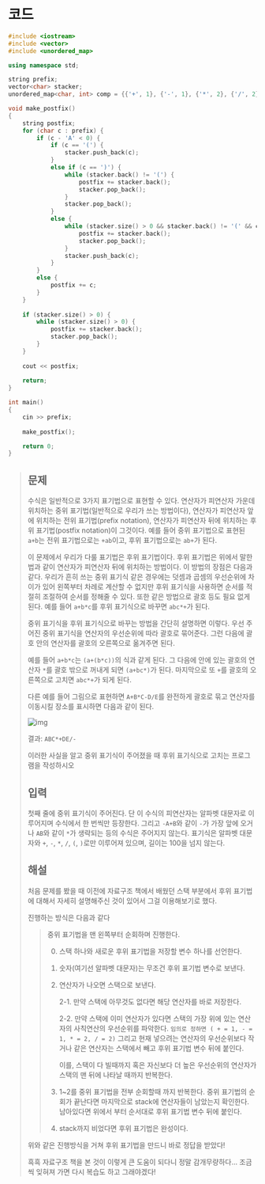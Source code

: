 # 코드

```c++
#include <iostream>
#include <vector>
#include <unordered_map>

using namespace std;

string prefix;
vector<char> stacker;
unordered_map<char, int> comp = {{'+', 1}, {'-', 1}, {'*', 2}, {'/', 2}};

void make_postfix()
{
    string postfix;
    for (char c : prefix) {
        if (c - 'A' < 0) {
            if (c == '(') {
                stacker.push_back(c);
            }
            else if (c == ')') {
                while (stacker.back() != '(') {
                    postfix += stacker.back();
                    stacker.pop_back();
                }
                stacker.pop_back();
            }
            else {
                while (stacker.size() > 0 && stacker.back() != '(' && comp[stacker.back()] >= comp[c]) {
                    postfix += stacker.back();
                    stacker.pop_back();
                }
                stacker.push_back(c);
            }
        }
        else {
            postfix += c;
        }
    }
    
    if (stacker.size() > 0) {
        while (stacker.size() > 0) {
            postfix += stacker.back();
            stacker.pop_back();
        }
    }
    
    cout << postfix;
    
    return;
}

int main()
{
    cin >> prefix;
    
    make_postfix();

    return 0;
}

```



> ## 문제
>
> 수식은 일반적으로 3가지 표기법으로 표현할 수 있다. 연산자가 피연산자 가운데 위치하는 중위 표기법(일반적으로 우리가 쓰는 방법이다), 연산자가 피연산자 앞에 위치하는 전위 표기법(prefix notation), 연산자가 피연산자 뒤에 위치하는 후위 표기법(postfix notation)이 그것이다. 예를 들어 중위 표기법으로 표현된 `a+b`는 전위 표기법으로는 `+ab`이고, 후위 표기법으로는 `ab+`가 된다.
>
> 이 문제에서 우리가 다룰 표기법은 후위 표기법이다. 후위 표기법은 위에서 말한 법과 같이 연산자가 피연산자 뒤에 위치하는 방법이다. 이 방법의 장점은 다음과 같다. 우리가 흔히 쓰는 중위 표기식 같은 경우에는 덧셈과 곱셈의 우선순위에 차이가 있어 왼쪽부터 차례로 계산할 수 없지만 후위 표기식을 사용하면 순서를 적절히 조절하여 순서를 정해줄 수 있다. 또한 같은 방법으로 괄호 등도 필요 없게 된다. 예를 들어 `a+b*c`를 후위 표기식으로 바꾸면 `abc*+`가 된다.
>
> 중위 표기식을 후위 표기식으로 바꾸는 방법을 간단히 설명하면 이렇다. 우선 주어진 중위 표기식을 연산자의 우선순위에 따라 괄호로 묶어준다. 그런 다음에 괄호 안의 연산자를 괄호의 오른쪽으로 옮겨주면 된다.
>
> 예를 들어 `a+b*c`는 `(a+(b*c))`의 식과 같게 된다. 그 다음에 안에 있는 괄호의 연산자 `*`를 괄호 밖으로 꺼내게 되면 `(a+bc*)`가 된다. 마지막으로 또 `+`를 괄호의 오른쪽으로 고치면 `abc*+`가 되게 된다.
>
> 다른 예를 들어 그림으로 표현하면 `A+B*C-D/E`를 완전하게 괄호로 묶고 연산자를 이동시킬 장소를 표시하면 다음과 같이 된다.
>
> ![img](https://upload.acmicpc.net/5aad2feb-d9fc-430a-954d-73a06ba0215f/-/preview/)
>
> 결과: `ABC*+DE/-`
>
> 이러한 사실을 알고 중위 표기식이 주어졌을 때 후위 표기식으로 고치는 프로그램을 작성하시오
>
> ## 입력
>
> 첫째 줄에 중위 표기식이 주어진다. 단 이 수식의 피연산자는 알파벳 대문자로 이루어지며 수식에서 한 번씩만 등장한다. 그리고 `-A+B`와 같이 `-`가 가장 앞에 오거나 `AB`와 같이 `*`가 생략되는 등의 수식은 주어지지 않는다. 표기식은 알파벳 대문자와 `+`, `-`, `*`, `/`, `(`, `)`로만 이루어져 있으며, 길이는 100을 넘지 않는다. 
>
> ## 해설
>
> 처음 문제를 봤을 때 이전에 자료구조 책에서 배웠던 스택 부분에서 후위 표기법에 대해서 자세히 설명해주신 것이 있어서 그걸 이용해보기로 했다.
>
> 진행하는 방식은 다음과 같다 
>
> > 중위 표기법을 맨 왼쪽부터 순회하며 진행한다.
> >
> > 0. 스택 하나와 새로운 후위 표기법을 저장할 변수 하나를 선언한다.
> >
> > 1. 숫자(여기선 알파벳 대문자)는 무조건 후위 표기법 변수로 보낸다.
> >
> > 2. 연산자가 나오면 스택으로 보낸다.
> >
> >    2-1. 만약 스택에 아무것도 없다면 해당 연산자를 바로 저장한다.
> >
> >    2-2. 만약 스택에 이미 연산자가 있다면 스택의 가장 위에 있는 연산자의 사칙연산의 우선순위를 파악한다. `임의로 정하면 ( + = 1, - = 1, * = 2, / = 2)` 그리고 현재 넣으려는 연산자의 우선순위보다 작거나 같은 연산자는 스택에서 빼고 후위 표기법 변수 뒤에 붙인다.
> >
> >    이를, 스택이 다 빌때까지 혹은 자신보다 더 높은 우선순위의 연산자가 스택의 맨 뒤에 나타날 때까지 반복한다.
> >
> > 3. 1~2를 중위 표기법을 전부 순회할때 까지 반복한다. 중위 표기법의 순회가 끝난다면 마지막으로 stack에 연산자들이 남았는지 확인한다. 남아있다면 위에서 부터 순서대로 후위 표기법 변수 뒤에 붙인다.
> >
> > 4. stack까지 비었다면 후위 표기법은 완성이다.
>
> 위와 같은 진행방식을 거쳐 후위 표기법을 만드니 바로 정답을 받았다!
>
> 흑흑 자료구조 책을 본 것이 이렇게 큰 도움이 되다니 정말 감개무량하다... 조금씩 잊혀져 가면 다시 복습도 하고 그래야겠다!
